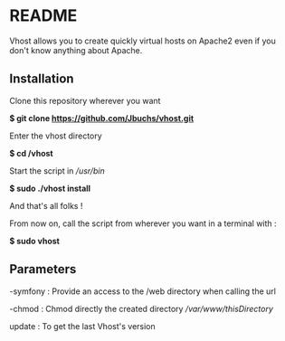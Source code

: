# README #
Vhost allows you to create quickly virtual hosts on Apache2 even if you don't know anything about Apache.

Installation
------------

Clone this repository wherever you want

<b>$ git clone https://github.com/Jbuchs/vhost.git</b>

Enter the vhost directory

<b>$ cd /vhost</b>

Start the script in <i>/usr/bin</i>

<b>$ sudo ./vhost install</b>

And that's all folks !

From now on, call the script from wherever you want in a terminal with :

<b>$ sudo vhost</b>

Parameters
----------

-symfony :  Provide an access to the /web directory when calling the url

-chmod :    Chmod directly the created directory <i>/var/www/thisDirectory</i>

update :    To get the last Vhost's version
